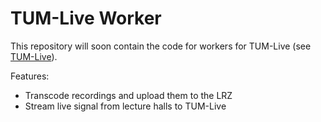 # TUM-Live Worker

This repository will soon contain the code for workers for TUM-Live (see [TUM-Live](https://github.com/joschahenningsen/TUM-Live)).

Features: 
- Transcode recordings and upload them to the LRZ
- Stream live signal from lecture halls to TUM-Live
